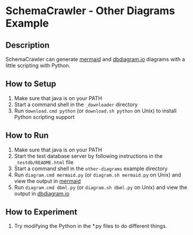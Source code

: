 # SchemaCrawler - Other Diagrams Example

## Description
SchemaCrawler can generate [mermaid](https://mermaid-js.github.io/mermaid/#/entityRelationshipDiagram) 
and [dbdiagram.io](https://dbdiagram.io/home) diagrams with a little scripting with Python.

## How to Setup
1. Make sure that java is on your PATH
2. Start a command shell in the `_downloader` directory 
3. Run `download.cmd python` (or `download.sh python` on Unix) to
   install Python scripting support

## How to Run
1. Make sure that java is on your PATH
2. Start the test database server by following instructions in the `_testdb/README.html` file
3. Start a command shell in the `other-diagrams` example directory
4. Run `diagram.cmd mermaid.py` (or `diagram.sh mermaid.py` on Unix) and view the output in [mermaid](https://mermaid-js.github.io/mermaid-live-editor)
5. Run `diagram.cmd dbml.py` (or `diagram.sh dbml.py` on Unix) and view the output in [dbdiagram.io](https://dbdiagram.io/d)

## How to Experiment
1. Try modifying the Python in the *.py files to do different things. 
